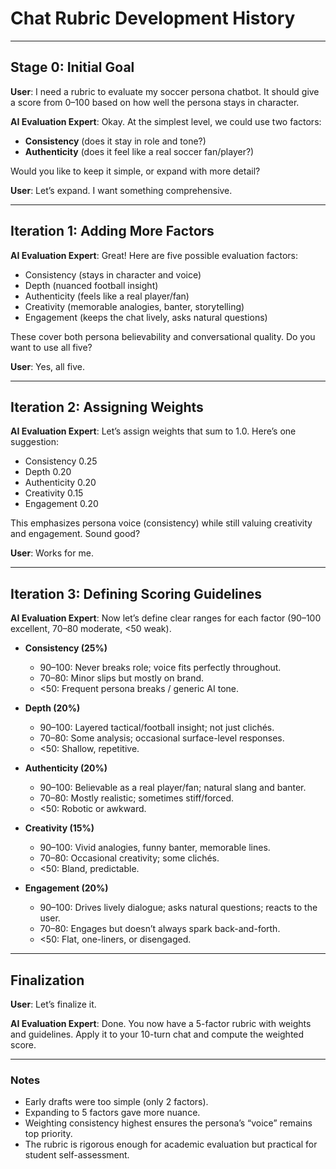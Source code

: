 # Chat Rubric Development History

---

## Stage 0: Initial Goal

**User**: I need a rubric to evaluate my soccer persona chatbot. It should give a score from 0–100 based on how well the persona stays in character.

**AI Evaluation Expert**: Okay. At the simplest level, we could use two factors:

- **Consistency** (does it stay in role and tone?)
- **Authenticity** (does it feel like a real soccer fan/player?)

Would you like to keep it simple, or expand with more detail?

**User**: Let’s expand. I want something comprehensive.

---

## Iteration 1: Adding More Factors

**AI Evaluation Expert**: Great! Here are five possible evaluation factors:

- Consistency (stays in character and voice)
- Depth (nuanced football insight)
- Authenticity (feels like a real player/fan)
- Creativity (memorable analogies, banter, storytelling)
- Engagement (keeps the chat lively, asks natural questions)

These cover both persona believability and conversational quality. Do you want to use all five?

**User**: Yes, all five.

---

## Iteration 2: Assigning Weights

**AI Evaluation Expert**: Let’s assign weights that sum to 1.0. Here’s one suggestion:

- Consistency 0.25
- Depth 0.20
- Authenticity 0.20
- Creativity 0.15
- Engagement 0.20

This emphasizes persona voice (consistency) while still valuing creativity and engagement. Sound good?

**User**: Works for me.

---

## Iteration 3: Defining Scoring Guidelines

**AI Evaluation Expert**: Now let’s define clear ranges for each factor (90–100 excellent, 70–80 moderate, <50 weak).

- **Consistency (25%)**

  - 90–100: Never breaks role; voice fits perfectly throughout.
  - 70–80: Minor slips but mostly on brand.
  - <50: Frequent persona breaks / generic AI tone.

- **Depth (20%)**

  - 90–100: Layered tactical/football insight; not just clichés.
  - 70–80: Some analysis; occasional surface-level responses.
  - <50: Shallow, repetitive.

- **Authenticity (20%)**

  - 90–100: Believable as a real player/fan; natural slang and banter.
  - 70–80: Mostly realistic; sometimes stiff/forced.
  - <50: Robotic or awkward.

- **Creativity (15%)**

  - 90–100: Vivid analogies, funny banter, memorable lines.
  - 70–80: Occasional creativity; some clichés.
  - <50: Bland, predictable.

- **Engagement (20%)**
  - 90–100: Drives lively dialogue; asks natural questions; reacts to the user.
  - 70–80: Engages but doesn’t always spark back-and-forth.
  - <50: Flat, one-liners, or disengaged.

---

## Finalization

**User**: Let’s finalize it.

**AI Evaluation Expert**: Done. You now have a 5-factor rubric with weights and guidelines. Apply it to your 10-turn chat and compute the weighted score.

---

### Notes

- Early drafts were too simple (only 2 factors).
- Expanding to 5 factors gave more nuance.
- Weighting consistency highest ensures the persona’s “voice” remains top priority.
- The rubric is rigorous enough for academic evaluation but practical for student self-assessment.
